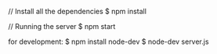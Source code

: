 // Install all the dependencies
$ npm install

// Running the server
$ npm start

for development: 
$ npm install node-dev
$ node-dev server.js